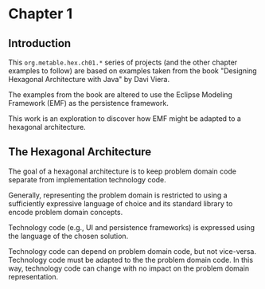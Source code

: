 # Chapter 1

## Introduction
This `org.metable.hex.ch01.*` series of projects (and the other chapter examples to follow) are based on
examples taken from the book "Designing Hexagonal Architecture with Java" by Davi Viera.

The examples from the book are altered to use the Eclipse Modeling Framework (EMF) as the persistence framework.

This work is an exploration to discover how EMF might be adapted to a hexagonal architecture. 

## The Hexagonal Architecture 

The goal of a hexagonal architecture is to keep problem domain code separate from implementation technology code.

Generally, representing the problem domain is restricted to using a sufficiently expressive language of choice and
its standard library to encode problem domain concepts.

Technology code (e.g., UI and persistence frameworks) is expressed using the language of the chosen solution. 

Technology code can depend on problem domain code, but not vice-versa. Technology code must be adapted to the
the problem domain code. In this way, technology code can change with no impact on the problem domain
representation. 